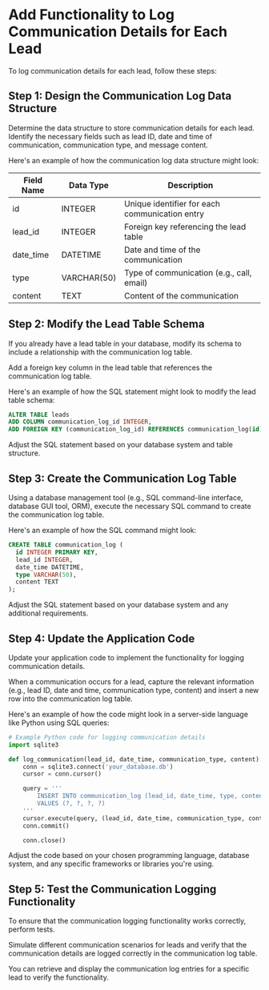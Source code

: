 
# Add Functionality to Log Communication Details for Each Lead

To log communication details for each lead, follow these steps:

## Step 1: Design the Communication Log Data Structure

Determine the data structure to store communication details for each lead. Identify the necessary fields such as lead ID, date and time of communication, communication type, and message content.

Here's an example of how the communication log data structure might look:

| Field Name   | Data Type    | Description                                   |
|--------------|--------------|-----------------------------------------------|
| id           | INTEGER      | Unique identifier for each communication entry |
| lead_id      | INTEGER      | Foreign key referencing the lead table         |
| date_time    | DATETIME     | Date and time of the communication             |
| type         | VARCHAR(50)  | Type of communication (e.g., call, email)      |
| content      | TEXT         | Content of the communication                   |

## Step 2: Modify the Lead Table Schema

If you already have a lead table in your database, modify its schema to include a relationship with the communication log table.

Add a foreign key column in the lead table that references the communication log table.

Here's an example of how the SQL statement might look to modify the lead table schema:

```sql
ALTER TABLE leads
ADD COLUMN communication_log_id INTEGER,
ADD FOREIGN KEY (communication_log_id) REFERENCES communication_log(id);
```

Adjust the SQL statement based on your database system and table structure.

## Step 3: Create the Communication Log Table

Using a database management tool (e.g., SQL command-line interface, database GUI tool, ORM), execute the necessary SQL command to create the communication log table.

Here's an example of how the SQL command might look:

```sql
CREATE TABLE communication_log (
  id INTEGER PRIMARY KEY,
  lead_id INTEGER,
  date_time DATETIME,
  type VARCHAR(50),
  content TEXT
);
```

Adjust the SQL statement based on your database system and any additional requirements.

## Step 4: Update the Application Code

Update your application code to implement the functionality for logging communication details.

When a communication occurs for a lead, capture the relevant information (e.g., lead ID, date and time, communication type, content) and insert a new row into the communication log table.

Here's an example of how the code might look in a server-side language like Python using SQL queries:

```python
# Example Python code for logging communication details
import sqlite3

def log_communication(lead_id, date_time, communication_type, content):
    conn = sqlite3.connect('your_database.db')
    cursor = conn.cursor()

    query = '''
        INSERT INTO communication_log (lead_id, date_time, type, content)
        VALUES (?, ?, ?, ?)
    '''
    cursor.execute(query, (lead_id, date_time, communication_type, content))
    conn.commit()

    conn.close()
```

Adjust the code based on your chosen programming language, database system, and any specific frameworks or libraries you're using.

## Step 5: Test the Communication Logging Functionality

To ensure that the communication logging functionality works correctly, perform tests.

Simulate different communication scenarios for leads and verify that the communication details are logged correctly in the communication log table.

You can retrieve and display the communication log entries for a specific lead to verify the functionality.

